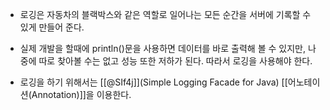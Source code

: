 - 로깅은 자동차의 블랙박스와 같은 역할로 일어나는 모든 순간을 서버에 기록할 수 있게 만들어 준다.
 
- 실제 개발을 할때에 println()문을 사용하면 데이터를 바로 출력해 볼 수 있지만, 나중에 따로 찾아볼 수는 없고 성능 또한 저하가 된다. 따라서 로깅을 사용해야 한다.

- 로깅을 하기 위해서는 [[@SIf4j]](Simple Logging Facade for Java) [[어노테이션(Annotation)]]을 이용한다. 